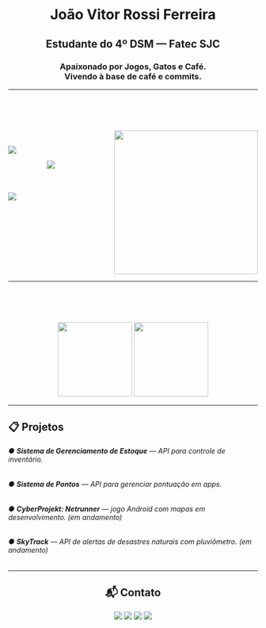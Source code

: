 <h1 style="text-align:center; border-bottom:none;">João Vitor Rossi Ferreira</h1>
<h2 style="text-align:center; border-bottom:none;">Estudante do 4º DSM — Fatec SJC</h2>
<h3 style="text-align:center; border-bottom:none;">
    Apaixonado por Jogos, Gatos e Café. <br>
    Vivendo à base de café e commits.
</h3>


---

<div align="left" style="color: white">
    <h2 style="border-bottom: none">💻 Stack Tecnológico</h2>
    <img src="https://media.giphy.com/media/4dYz4Vils2Ugvrxdsm/giphy.gif" alt="Cyberpunk GIF" min-width="300px" max-width="300px" width="290px" align="right" />
    <p>● Frontend</p>
    <img src="https://skillicons.dev/icons?i=html,css,tailwind,react,js,ts" />
    <p>● Backend
    <img src="https://skillicons.dev/icons?i=py,java,nodejs,mysql,mongodb,prisma,swagger" />
    <p>● Ferramentas</p>
    <img src="https://skillicons.dev/icons?i=git,androidstudio,vscode,docker" />
    <br clear="right">
</div>

---

<div align="center" style="color: white">
    <h2>📊 GitHub Stats</h2>
    <img height="150em" src="https://github-readme-stats.vercel.app/api?username=joaorossiferreira&show_icons=true&theme=neon&include_all_commits=true&count_private=true&border_radius=10" />
    <img height="150em" src="https://github-readme-stats.vercel.app/api/top-langs/?username=joaorossiferreira&layout=compact&theme=neon&hide_border=false&include_all_commits=true&count_private=true&border_radius=5" />
</div>

---

<div align="left">
    <h2>📋 Projetos</h2>
    <h6>● <strong>Sistema de Gerenciamento de Estoque</strong> — API para controle de inventário.</p>
    <h6>● <strong>Sistema de Pontos</strong> — API para gerenciar pontuação em apps.</p>
    <h6>● <strong>CyberProjekt: Netrunner</strong> — jogo Android com mapas em desenvolvimento. (em andamento)</p>
    <h6>● <strong>SkyTrack</strong> — API de alertas de desastres naturais com pluviômetro. (em andamento)</p>
</div>

---

<div align="center">
    <h2>📬 Contato</h2>
    <a href="https://www.linkedin.com/in/jo%C3%A3o-rossi-7311a0301" target="_blank"><img src="https://img.shields.io/badge/-LinkedIn-%230077B5?style=for-the-badge&logo=linkedin&logoColor=white" /></a>
    <a href="https://www.instagram.com/rossilindo" target="_blank"><img src="https://img.shields.io/badge/-Instagram-%23E4405F?style=for-the-badge&logo=instagram&logoColor=white" /></a>
    <a href="https://x.com/rossiolindo" target="_blank"><img src="https://img.shields.io/badge/-X-%23000000?style=for-the-badge&logo=x&logoColor=white" /></a>
    <a href="mailto:joaovitorvenou@gmail.com"><img src="https://img.shields.io/badge/-Gmail-%23333?style=for-the-badge&logo=gmail&logoColor=white" /></a>
</div>
